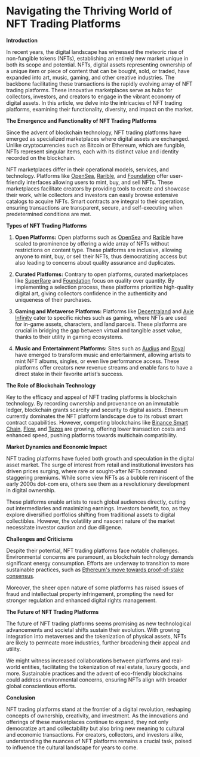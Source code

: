 # Navigating the Thriving World of NFT Trading Platforms

**Introduction**

In recent years, the digital landscape has witnessed the meteoric rise of non-fungible tokens (NFTs), establishing an entirely new market unique in both its scope and potential. NFTs, digital assets representing ownership of a unique item or piece of content that can be bought, sold, or traded, have expanded into art, music, gaming, and other creative industries. The backbone facilitating these transactions is the rapidly evolving array of NFT trading platforms. These innovative marketplaces serve as hubs for collectors, investors, and creators to engage in the vibrant economy of digital assets. In this article, we delve into the intricacies of NFT trading platforms, examining their functionality, diversity, and impact on the market.

**The Emergence and Functionality of NFT Trading Platforms**

Since the advent of blockchain technology, NFT trading platforms have emerged as specialized marketplaces where digital assets are exchanged. Unlike cryptocurrencies such as Bitcoin or Ethereum, which are fungible, NFTs represent singular items, each with its distinct value and identity recorded on the blockchain. 

NFT marketplaces differ in their operational models, services, and technology. Platforms like [OpenSea](https://opensea.io/), [Rarible](https://rarible.com/), and [Foundation](https://foundation.app/) offer user-friendly interfaces allowing users to mint, buy, and sell NFTs. These marketplaces facilitate creators by providing tools to create and showcase their work, while collectors and investors can easily browse extensive catalogs to acquire NFTs. Smart contracts are integral to their operation, ensuring transactions are transparent, secure, and self-executing when predetermined conditions are met.

**Types of NFT Trading Platforms**

1. **Open Platforms:** Open platforms such as [OpenSea](https://opensea.io/) and [Rarible](https://rarible.com/) have scaled to prominence by offering a wide array of NFTs without restrictions on content type. These platforms are inclusive, allowing anyone to mint, buy, or sell their NFTs, thus democratizing access but also leading to concerns about quality assurance and duplicates.

2. **Curated Platforms:** Contrary to open platforms, curated marketplaces like [SuperRare](https://superrare.com/) and [Foundation](https://foundation.app/) focus on quality over quantity. By implementing a selection process, these platforms prioritize high-quality digital art, giving collectors confidence in the authenticity and uniqueness of their purchases.

3. **Gaming and Metaverse Platforms:** Platforms like [Decentraland](https://decentraland.org/) and [Axie Infinity](https://axieinfinity.com/) cater to specific niches such as gaming, where NFTs are used for in-game assets, characters, and land parcels. These platforms are crucial in bridging the gap between virtual and tangible asset value, thanks to their utility in gaming ecosystems.

4. **Music and Entertainment Platforms:** Sites such as [Audius](https://audius.co/) and [Royal](https://royal.io/) have emerged to transform music and entertainment, allowing artists to mint NFT albums, singles, or even live performance access. These platforms offer creators new revenue streams and enable fans to have a direct stake in their favorite artist’s success.

**The Role of Blockchain Technology**

Key to the efficacy and appeal of NFT trading platforms is blockchain technology. By recording ownership and provenance on an immutable ledger, blockchain grants scarcity and security to digital assets. Ethereum currently dominates the NFT platform landscape due to its robust smart contract capabilities. However, competing blockchains like [Binance Smart Chain](https://www.binance.org/en/smartChain), [Flow](https://www.onflow.org/), and [Tezos](https://tezos.com/) are growing, offering lower transaction costs and enhanced speed, pushing platforms towards multichain compatibility.

**Market Dynamics and Economic Impact**

NFT trading platforms have fueled both growth and speculation in the digital asset market. The surge of interest from retail and institutional investors has driven prices surging, where rare or sought-after NFTs command staggering premiums. While some view NFTs as a bubble reminiscent of the early 2000s dot-com era, others see them as a revolutionary development in digital ownership.

These platforms enable artists to reach global audiences directly, cutting out intermediaries and maximizing earnings. Investors benefit, too, as they explore diversified portfolios shifting from traditional assets to digital collectibles. However, the volatility and nascent nature of the market necessitate investor caution and due diligence.

**Challenges and Criticisms**

Despite their potential, NFT trading platforms face notable challenges. Environmental concerns are paramount, as blockchain technology demands significant energy consumption. Efforts are underway to transition to more sustainable practices, such as [Ethereum's move towards proof-of-stake consensus](https://ethereum.org/en/eth2/).

Moreover, the sheer open nature of some platforms has raised issues of fraud and intellectual property infringement, prompting the need for stronger regulation and enhanced digital rights management.

**The Future of NFT Trading Platforms**

The future of NFT trading platforms seems promising as new technological advancements and societal shifts sustain their evolution. With growing integration into metaverses and the tokenization of physical assets, NFTs are likely to permeate more industries, further broadening their appeal and utility.

We might witness increased collaborations between platforms and real-world entities, facilitating the tokenization of real estate, luxury goods, and more. Sustainable practices and the advent of eco-friendly blockchains could address environmental concerns, ensuring NFTs align with broader global conscientious efforts.

**Conclusion**

NFT trading platforms stand at the frontier of a digital revolution, reshaping concepts of ownership, creativity, and investment. As the innovations and offerings of these marketplaces continue to expand, they not only democratize art and collectability but also bring new meaning to cultural and economic transactions. For creators, collectors, and investors alike, understanding the nuances of NFT platforms remains a crucial task, poised to influence the cultural landscape for years to come.